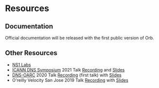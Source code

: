 # Resources

## Documentation
Official documentation will be released with the first public version of Orb.

## Other Resources

* [NS1 Labs](https://ns1.com/labs)
* [ICANN DNS Symposium](https://www.icann.org/ids) 2021 Talk [Recording](https://drive.google.com/file/d/14sDxmwvMV1wF_1cBUBv3qj29Hen_thea/view?usp=sharing) and [Slides](https://drive.google.com/file/d/1fEydsa-suUbE9fNHo87zY88mOmbeZviU/view)
* [DNS-OARC](https://www.dns-oarc.net/) 2020 Talk [Recording](https://www.youtube.com/watch?v=PwEOePOvkug&list=PLCAxS3rufJ1cv93o5VK226HEHo25fv06M&index=3) (first talk) with [Slides](https://indico.dns-oarc.net/event/34/contributions/783/attachments/774/1328/pktvisor3-OARC-sweyrick.pdf)
* O'reilly Velocity San Jose 2019 Talk [Recording](https://drive.google.com/file/d/1AjhbUjkXT5saBP6iYIZjoinYsiZ5LDaV/view?usp=sharing) with [Slides](https://docs.google.com/presentation/d/e/2PACX-1vR984fhii0Pso97RRjSFgZupknwQqf-XMhGuriT8HPHHiLlB1c4SnDtRnJtX66nxYv2GETk4ex81QiU/pub?start=false&loop=false&delayms=3000)

